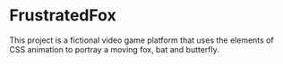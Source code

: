 # FrustratedFox
This project is a fictional video game platform that uses the elements of CSS animation to portray a moving fox, bat and butterfly.
